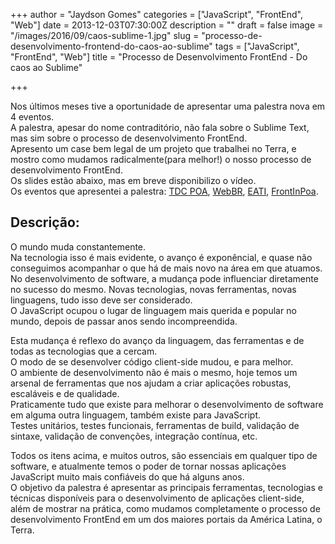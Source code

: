 +++
author = "Jaydson Gomes"
categories = ["JavaScript", "FrontEnd", "Web"]
date = 2013-12-03T07:30:00Z
description = ""
draft = false
image = "/images/2016/09/caos-sublime-1.jpg"
slug = "processo-de-desenvolvimento-frontend-do-caos-ao-sublime"
tags = ["JavaScript", "FrontEnd", "Web"]
title = "Processo de Desenvolvimento FrontEnd - Do caos ao Sublime"

+++

Nos últimos meses tive a oportunidade de apresentar uma palestra nova em 4 eventos.  
A palestra, apesar do nome contraditório, não fala sobre o Sublime Text, mas sim sobre o processo de desenvolvimento FrontEnd.  
Apresento um case bem legal de um projeto que trabalhei no Terra, e mostro como mudamos radicalmente(para melhor!) o nosso processo de desenvolvimento FrontEnd.  
Os slides estão abaixo, mas em breve disponibilizo o vídeo.  
Os eventos que apresentei a palestra: [TDC POA](http://www.thedevelopersconference.com.br/tdc/2013/portoalegre/), [WebBR](http://conferenciaweb.w3c.br/), [EATI](http://www.cafw.ufsm.br/eati/2013/), [FrontInPoa](http://frontinpoa.com.br/).  

## Descrição:
O mundo muda constantemente.  
Na tecnologia isso é mais evidente, o avanço é exponêncial, e quase não conseguimos acompanhar o que há de mais novo na área em que atuamos.  
No desenvolvimento de software, a mudança pode influenciar diretamente no sucesso do mesmo. Novas tecnologias, novas ferramentas, novas linguagens, tudo isso deve ser considerado.  
O JavaScript ocupou o lugar de linguagem mais querida e popular no mundo, depois de passar anos sendo incompreendida.  

Esta mudança é reflexo do avanço da linguagem, das ferramentas e de todas as tecnologias que a cercam.  
O modo de se desenvolver código client-side mudou, e para melhor.  
O ambiente de desenvolvimento não é mais o mesmo, hoje temos um arsenal de ferramentas que nos ajudam a criar aplicações robustas, escaláveis e de qualidade.  
Praticamente tudo que existe para melhorar o desenvolvimento de software em alguma outra linguagem, também existe para JavaScript.  
Testes unitários, testes funcionais, ferramentas de build, validação de sintaxe, validação de convenções, integração contínua, etc.  

Todos os itens acima, e muitos outros, são essenciais em qualquer tipo de software, e atualmente temos o poder de tornar nossas aplicações JavaScript muito mais confiáveis do que há alguns anos.  
O objetivo da palestra é apresentar as principais ferramentas, tecnologias e técnicas disponíveis para o desenvolvimento de aplicações client-side, além de mostrar na prática, como mudamos completamente o processo de desenvolvimento FrontEnd em um dos maiores portais da América Latina, o Terra.  

<script async class="speakerdeck-embed" data-id="fd8b2bb03df701316a2b2237ad47601e" data-ratio="1.77777777777778" src="//speakerdeck.com/assets/embed.js"></script>